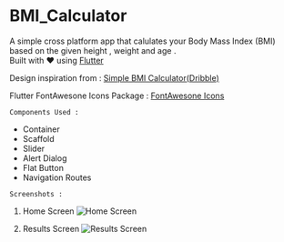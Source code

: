 # BMI_Calculator

A simple cross platform app that calulates your Body Mass Index (BMI) based on the given height , weight and age .</br> Built with ♥ using <a href="https://flutter.dev/" target="_blank">Flutter</a>

Design inspiration from : <a href="https://dribbble.com/shots/4585382-Simple-BMI-Calculator" target="_blank">Simple BMI Calculator(Dribble)</a>

Flutter FontAwesone Icons Package : <a href="https://pub.dev/packages/font_awesome_flutter" target="_blank">FontAwesone Icons</a>


    Components Used :


   * Container
   * Scaffold
   * Slider
   * Alert Dialog
   * Flat Button
   * Navigation Routes



    Screenshots :
   1. Home Screen 
   ![Home Screen](https://lh3.googleusercontent.com/Ygn55JqOrnewYSvGQTGEa8XUfFyPIJdFKITAxj9AzsS_pPhyZpNhA9iRQ3sbdsbAkFGyo5Pymx6woWgXds1sOox18vYXPfs8LxZjsYcemh-I1LGJ2R0W6xWJiuriqNXsMgCLTz9nYcRZFTs5W3es3dmLbkCpwNox0Y-uKBH578Vx0LXjD7wXo69wIpdf8B9MiExPyrWRlcSuLT20j__5KNsVIeN3nhkk5F-2ta54Fpkm183T6yOly4uBoly_nuLeHxTWD8PaCFNeQibYGXNdKigZ-p4nfaU4sin4k--7S5sQnbDq-_mqPph0ODXBCGMpe5AyppdGhnuai9wxda83J_Aq97u1x0Jqw0-IsocZdTyzJrIaLh71KjNyZxdzfCpX24RgxI_Zh8ppJyQRLZFMFQPeuD3Mgn61oQ-Mnlc80cok4vjmlEioXVo2pEi4C9bz5L57YB2or-A427HSJRkxynbHVv__nuDrRmny3MF7X24biFzAny6ZfStz1Im8L44FCTbTkadExG9osJmhr0LE_MOEYB2LDNgMe1g-9_bQXXAeaAPC2yIJFv2h6qpqsVLlGxh5cb5EXIYotUQ__kDzQs8tYBwzquj_XVRxRxF6tEiqpfsJYEXqQqwHj-_0b2LP0_mtcaEXaNjOrp4zDLMmtrz-6pFEO2O65oETOMV1NXEjcqffKztwm5zXmMp6r_iUhZ5BMJMXrGNn2XBbIF1x45BDoy8Z6NcZZ5A-p2MQXrjI491vpw=s969-no)
               
                
  2. Results Screen 
  ![Results Screen](https://lh3.googleusercontent.com/1_3J4U2SkpE5ZmQuaXuPakweS-_Uxv4QFExVlD_zVpGhZ5kVoAtTKGX4Mo7clj9h-FXszvZUFpBSZK2RrjquLYY4aNfa-6oEInDjri3K9NckDV1ZHm-EyR1bcw3XHxlg0xP7gZkow9jib8aF9K-Mp0yjhwAWJEjmfJjJNW3jVef9xTb2CtIlTHmYvf1L5tBRb4FYwk1qhb_17VgX4ajtUbJHcUT17gd2dsm_z1woVGFLwWYBUx1cayhtz4jjFJKVIH1SgtL7VErOvzMSeHGxRrgts5DQb7A26qMTxuDwXWbSvsox8aHlbroCdU2t1_M9ViwAhY-yz8NEzLTETySEoPBzN0SvggjoQuYrXVoNYhyifNaZrjbegn8RaIcBrqiRrB2BS6cBbf4D3V_ayqmHoTwyCO1_4RKE4HGvuYup1ATBy1zSPosoKnFcYNWLJNg5-NP1VWUqQpshhmJLhRzfw7jboj7O85X5awuN1dJkgVEDft635Lvs-lDhJ2FV0XGLKhAr78BHiEgzgKvdG17RR4Z1gf8c-QrhjCE7ysrHHMu3wZtOXpJcWU5NPd8iV9cBz5H0tZLzSar_L5K_9hhitxTSvZ7PDjIicrbRR61YgTV_xZl6sAwwsjEsjmo9LDUKJ9FvTSTn4SR5aOuq57JXfrvgbkaKLvxFW6fIrAGcpLgBfhOpfCEh6C0y=s969-no)
        










 

